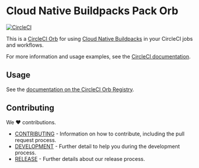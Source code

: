 # Cloud Native Buildpacks Pack Orb

[![CircleCI](https://circleci.com/gh/buildpacks/pack-orb.svg?style=svg)](https://circleci.com/gh/buildpacks/pack-orb)

This is a [CircleCI Orb](https://circleci.com/orbs/) for using [Cloud Native Buildpacks](https://buildpacks.io) in your CircleCI jobs and workflows.

For more information and usage examples, see the [CircleCI documentation](https://circleci.com/orbs/registry/orb/buildpacks/pack).

## Usage

See the [documentation on the CircleCI Orb Registry](https://circleci.com/orbs/registry/orb/buildpacks/pack).

## Contributing

We ❤ contributions.

- [CONTRIBUTING](CONTRIBUTING.md) - Information on how to contribute, including the pull request process.
- [DEVELOPMENT](DEVELOPMENT.md) - Further detail to help you during the development process.
- [RELEASE](RELEASE.md) - Further details about our release process.
